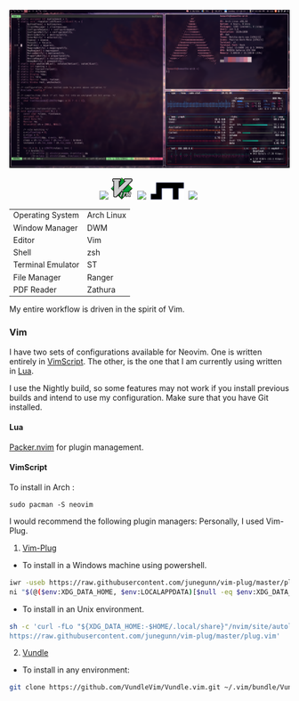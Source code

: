 ![image](./image.png)

<p align="center">
    <img width=40 src="https://upload.wikimedia.org/wikipedia/commons/thumb/a/a5/Archlinux-icon-crystal-64.svg/1024px-Archlinux-icon-crystal-64.svg.png">
    <img width=40 src="https://raw.githubusercontent.com/github/explore/80688e429a7d4ef2fca1e82350fe8e3517d3494d/topics/vim/vim.png">&nbsp
    <img width=100 src="https://dwm.suckless.org/dwm.svg">&nbsp
    <img width=60 src="st.png">&nbsp
    <img width=60 src="https://upload.wikimedia.org/wikipedia/commons/e/e4/Ranger_logo.png">&nbsp
</p>

<table>
    <tr>
        <td>Operating System</td>
        <td>Arch Linux</td>
    </tr>
    <tr>
        <td>Window Manager</td>
        <td>DWM</td>
    </tr>
    <tr>
        <td>Editor</td>
        <td>Vim</td>
    </tr>
    <tr>
        <td>Shell</td>
        <td>zsh</td>
    </tr>
    <tr>
        <td>Terminal Emulator</td>
        <td>ST</td>
    </tr>
    <tr>
        <td>File Manager</td>
        <td>Ranger</td>
    </tr>
    <tr>
        <td>PDF Reader</td>
        <td>Zathura</td>
    </tr>
</table>

My entire workflow is driven in the spirit of Vim.

### Vim

I have two sets of configurations available for Neovim. One is written entirely
in [VimScript](./old/nvim.init.vim). The other, is the one that I am currently
using written in [Lua](./nvim).

I use the Nightly build, so some features may not work if you install previous
builds and intend to use my configuration. Make sure that you have Git installed.

#### Lua

[Packer.nvim](https://github.com/wbthomason/packer.nvim) for plugin management.

#### VimScript

To install in Arch :

```
sudo pacman -S neovim
```

I would recommend the following plugin managers:
Personally, I used Vim-Plug.

1. [Vim-Plug](https://github.com/junegunn/vim-plug)

- To install in a Windows machine using powershell.

```sh
iwr -useb https://raw.githubusercontent.com/junegunn/vim-plug/master/plug.vim |`
ni "$(@($env:XDG_DATA_HOME, $env:LOCALAPPDATA)[$null -eq $env:XDG_DATA_HOME])/nvim-data/site/autoload/plug.vim" -Force
```

- To install in an Unix environment.

```sh
sh -c 'curl -fLo "${XDG_DATA_HOME:-$HOME/.local/share}"/nvim/site/autoload/plug.vim --create-dirs \
https://raw.githubusercontent.com/junegunn/vim-plug/master/plug.vim'
```

2. [Vundle](https://github.com/VundleVim/Vundle.vim)

- To install in any environment:

```sh
git clone https://github.com/VundleVim/Vundle.vim.git ~/.vim/bundle/Vundle.vim
```

